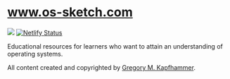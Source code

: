 # www.os-sketch.com

![](../../workflows/build/badge.svg) [![Netlify Status](https://api.netlify.com/api/v1/badges/1bb69b1e-36a5-4bff-8db5-920ad7209fab/deploy-status)](https://app.netlify.com/sites/os-sketch/deploys)

Educational resources for learners who want to attain an understanding of operating systems.

All content created and copyrighted by [Gregory M. Kapfhammer](https://www.gregorykapfhammer.com/).
